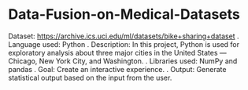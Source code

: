 # Data-Fusion-on-Medical-Datasets

Dataset: https://archive.ics.uci.edu/ml/datasets/bike+sharing+dataset
.
Language used: Python
.
Description: In this project, Python is used for exploratory analysis about three major cities in the United States — Chicago, New York City, and Washington.
.
Libraries used: NumPy and pandas
.
Goal: Create an interactive experience.
.
Output: Generate statistical output based on the input from the user. 
